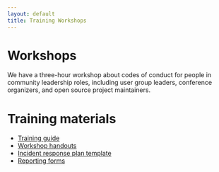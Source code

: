 ```yaml
---
layout: default
title: Training Workshops
---
```


# Workshops

We have a three-hour workshop about codes of conduct for people in community leadership roles, including user group leaders, conference organizers, and open source project maintainers.

# Training materials

- [Training guide](Trainingplan.pdf)
- [Workshop handouts](Workshophandouts.pdf)
- [Incident response plan template](TemplateIncidentResponseGuide.pdf)
- [Reporting forms](TemplateReportingForm.pdf)
